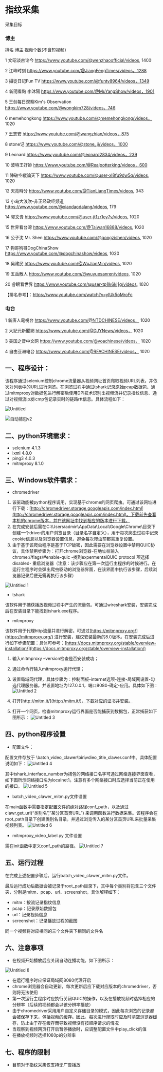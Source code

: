 # 指纹采集
采集目标

### 博主
排名	博主	视频个数(不含短视频）

1	文昭谈古论今
https://www.youtube.com/@wenzhaoofficial/videos, 1400

2	江峰时刻
https://www.youtube.com/@JiangFengTimes/videos，1288	

3	攝徒日記Fun TV
https://www.youtube.com/@funtv8964/videos，1349	

4	新聞看點 李沐陽
https://www.youtube.com/@MuYangShow/videos，1901	

5	王剑每日观察Kim's Observation
https://www.youtube.com/@wongkim728/videos，746	

6	memehongkong
https://www.youtube.com/@memehongkong/videos， 1020

7	王志安
https://www.youtube.com/@wangzhian/videos，875	

8	stone记
https://www.youtube.com/@stone_ji/videos，1000	

9	Leonard
https://www.youtube.com/@leonard2834/videos，239	

10	波特王好帥
https://www.youtube.com/@Realpotterking/videos，600	

11  陳破空縱論天下
https://www.youtube.com/@user-xl8fu9dw5q/videos, 1020

12  天亮時分
https://www.youtube.com/@TianLiangTimes/videos, 343

13  小岛大浪吹-非正经政经频道
https://www.youtube.com/@xiaodaodalang/videos, 179

14  郭文贵
https://www.youtube.com/@user-jt1zr1ey7v/videos, 1020

15  世界看台灣
https://www.youtube.com/@Taiwan16888/videos, 1020

16  公子沈 Mr. Shen
https://www.youtube.com/@gongzishen/videos, 1020

17  狗哥狗哥DogChinaShow
https://www.youtube.com/@dogchinashow/videos, 1020

18  吴建民
https://www.youtube.com/@WuJianMin/videos, 1020

19  五岳散人
https://www.youtube.com/@wuyuesanren/videos, 1020

20  睿眼看世界
https://www.youtube.com/@user-tp1lk6kj1g/videos, 1020

【排名参考】：https://www.youtube.com/watch?v=yIUk5oMroFc

### 电台

1 新唐人電視台
https://www.youtube.com/@NTDCHINESE/videos， 1020

2 大紀元新聞網
https://www.youtube.com/@DJYNews/videos， 1020

3 美国之音中文网
https://www.youtube.com/@voachinese/videos， 1020

4 自由亚洲电台
https://www.youtube.com/@RFACHINESE/videos， 1020

## 一、程序设计：

该程序通过selenium控制chrome流量器从视频网址首页爬取视频URL列表，并依次对列表中的URL进行浏览。在浏览过程中通过tshark记录原始pcap数据包、通过mitmproxy对数据包进行解密后使用DPI技术识别出视频流并记录指纹信息、通过对视频流ip发icmp包记录实时的链路rtt信息。具体流程如下：

![Untitled](https://user-images.githubusercontent.com/49126608/230307683-8f4de303-9f64-44ba-868d-fa806a5374f9.png)

![自动捕包v2](https://user-images.githubusercontent.com/49126608/230761836-b69f3ab5-bbec-40d6-ac9d-1266c8311976.jpg)


## 二、python环境需求：

- selenium 4.1.3
- lxml 4.8.0
- ping3 4.0.3
- mitmproxy 8.1.0

## 三、Windows软件需求：

- chromedriver
1. 该驱动能被python程序调用，实现基于chrome的网页爬虫。可通过该网址进行下载：[http://chromedriver.storage.googleapis.com/index.html](http://chromedriver.storage.googleapis.com/index.html)。下载前先查看本机的chrome版本，并在该网址中找到相应的版本进行下载。
2. 在完成安装后需在C:\\Users\\admin\\AppData\\Local\\Google\\Chrome\\目录下创建一个driver的用户浏览目录（目录名字自定义），用于每次爬虫过程中记录cookie信息以及浏览器设置信息，避免每次爬虫前都需重复设置。
3. 由于基于该爬虫程序是基于TCP破密，因此需要在浏览器设置中禁用QUIC协议，具体禁用步骤为：打开chrome浏览器-在地址栏输入chrome://flags/#enable-quic -找到expermentalQUIC protocol 项选择disabled- 重启浏览器（注意：该步骤应在第一次运行主程序的时候进行。在运行主程序时会弹出爬虫驱动的浏览器界面，在该界面中执行该步骤，后续浏览器记录后便无需再执行该步骤）

![Untitled 1](https://user-images.githubusercontent.com/49126608/230307773-6d29e54a-8d7e-4f65-b4a5-00b969d54032.png)


- tshark

该软件用于捕获播放视频过程中产生的流量包。可通过wireshark安装，安装完成后在安装目录下能找到tshark.exe程序。

- mitmproxy

该软件用于代理http流量并进行解密。可通过[https://mitmproxy.org/](https://mitmproxy.org/) 进行安装，建议安装最新的8.0版本。在安装完成后进行如下步骤配置：具体可参考：[https://docs.mitmproxy.org/stable/overview-installation/](https://docs.mitmproxy.org/stable/overview-installation/)

1. 输入mitmproxy –version检查是否安装成功；
2. 通过命令行输入mitmproxy运行代理；
3. 设置局域网代理，具体步骤为：控制面板-internet选项-连接-局域网设置-勾选代理服务器，并设置地址为127.0.0.1，端口8080-确定-应用。具体如下图：
![Untitled 2](https://user-images.githubusercontent.com/49126608/230307835-fcb579a8-3653-44a7-9109-a8ca9837b217.png)


1. 打开[http://mitm.it/](http://mitm.it/)，下载对应的证书并安装。
2. 打开一个网页，检查mitmproxy运行界面是否能捕获到数据包，正常捕获如下图所示：
![Untitled 3](https://user-images.githubusercontent.com/49126608/230307885-a1f2cb7f-b67d-4b5f-b920-1ac8212cb093.png)


## 四、python程序设置

- 配置文件：

配置文件存放于 \batch_video_clawer\bin\vdieo_title_clawer.conf中。具体配置说明如下：
![Untitled 4](https://user-images.githubusercontent.com/49126608/230307939-83f14949-784f-4219-8985-8807cf240965.png)


其中tshark_interface_number为捕包的网络接口名字可通过网络连接界面查看，如下图所示网络接口名为localnet1。注意有多个网络接口时应选择当前正在使用的接口。
![Untitled 5](https://user-images.githubusercontent.com/49126608/230308016-aa874873-2305-45be-b6f5-898e15dca44d.png)


- batch_video_clawer_mitm.py文件设置

在main函数中需要指定配置文件的绝对路径conf_path，以及通过 clawr.get_url(“类别名”,”某分区首页URL”) 来调用函数进行数据采集。该程序会在root_path目录下创建类别名目录，并通过浏览传入的某分区首页URL来批量采集视频列表。
![Untitled 6](https://user-images.githubusercontent.com/49126608/230308069-e9c7e38e-107e-40c6-9906-161073e60413.png)


- mitmproxy_video_label.py 文件设置

需在init函数中定义conf_path的路径。
![Untitled 7](https://user-images.githubusercontent.com/49126608/230308139-be868cea-04fa-4919-9197-718c6febbee6.png)

## 五、运行过程

在完成上述配置步骤后，运行batch_video_clawer_mitm.py文件。

最后运行成功后数据会被记录于root_path目录下，其中每个类别将包含三个文件夹，分别是mitm、pcap、url、screenshot，具体解释如下：

- mitm：按流记录指纹信息
- pcap：记录原始数据包
- url：记录视频信息
- screenshot：记录播放过程的截图

同一个视频将对应相同的三个文件夹下相同的文件名

## 六、注意事项

- 在视频开始播放后应关闭自动连播功能，如下图所示：

![Untitled 8](https://user-images.githubusercontent.com/49126608/230308267-dad4e834-55d4-4d39-bc90-ca5e90df767f.png)


- 在运行程序时应保证局域网8080代理开启
- chrome浏览器会自动更新，每次更新后应下载对应版本的chromedriver，否则将无法使用
- 第一次运行主程序时应执行关闭QUIC的操作，以及在播放视频时选择相应的分辨率（后续的视频都会以该分辨率播放）
- 由于chromedriver采用用户自定义存储目录的模式，因此每次浏览的记录都会被保存下来，包括视频的缓存。因此，每次进行爬取时应及时清空浏览器缓存，防止由于存在缓存而导致视频没有按顺序请求的情况
- 当观察到视频网页打开后暂停播放时，应调整配置文件中play_click的值
- 在播放视频时选择1080p的分辨率

## 七、程序的限制
- 目前对于指纹采集仅支持无广告播放
